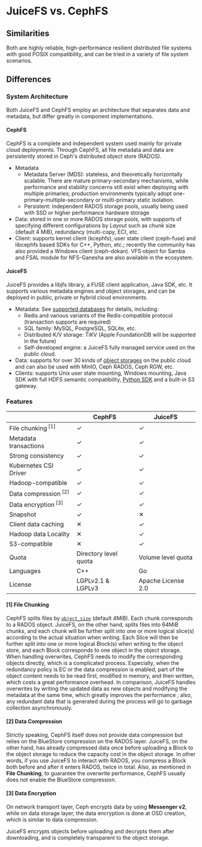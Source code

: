 # JuiceFS vs. CephFS

## Similarities

Both are highly reliable, high-performance resilient distributed file systems with good POSIX compatibility, and can be tried in a variety of file system scenarios.

## Differences

### System Architecture

Both JuiceFS and CephFS employ an architecture that separates data and metadata, but differ greatly in component implementations.

#### CephFS

CephFS is a complete and independent system used mainly for private cloud deployments. Through CephFS, all file metadata and data are persistently stored in Ceph's distributed object store (RADOS).

- Metadata
  - Metadata Server (MDS): stateless, and theoretically horizontally scalable. There are mature primary-secondary mechanisms, while performance and stability concerns still exist when deploying with multiple primaries; production environments typically adopt one-primary-multiple-secondary or multi-primary static isolation.
  - Persistent: independent RADOS storage pools, usually being used with SSD or higher performance hardware storage
- Data: stored in one or more RADOS storage pools, with supports of specifying different configurations by _Layout_ such as chunk size (default 4 MiB), redundancy (multi-copy, EC), etc.
- Client: supports kernel client (kcephfs), user state client (ceph-fuse) and libcephfs based SDKs for C++, Python, etc.; recently the community has also provided a Windows client (ceph-dokan). VFS object for Samba and FSAL module for NFS-Ganesha are also available in the ecosystem.

#### JuiceFS

JuiceFS provides a libjfs library, a FUSE client application, Java SDK, etc. It supports various metadata engines and object storages, and can be deployed in public, private or hybrid cloud environments.

- Metadata: See [supported databases](../../reference/how_to_setup_metadata_engine.md) for details, including:
  - Redis and various variants of the Redis-compatible protocol (transaction supports are required)
  - SQL family: MySQL, PostgreSQL, SQLite, etc.
  - Distributed K/V storage: TiKV (Apple FoundationDB will be supported in the future)
  - Self-developed engine: a JuiceFS fully managed service used on the public cloud.
- Data: supports for over 30 kinds of [object storages](../../guide/how_to_setup_object_storage.md) on the public cloud and can also be used with MinIO, Ceph RADOS, Ceph RGW, etc.
- Clients: supports Unix user state mounting, Windows mounting, Java SDK with full HDFS semantic compatibility, [Python SDK](https://github.com/megvii-research/juicefs-python) and a built-in S3 gateway.

### Features

|                                 | CephFS                | JuiceFS            |
| -----------------------         | ----------            | -------------      |
| File chunking<sup> [1]</sup>    | ✓                     | ✓                  |
| Metadata transactions           | ✓                     | ✓                  |
| Strong consistency              | ✓                     | ✓                  |
| Kubernetes CSI Driver           | ✓                     | ✓                  |
| Hadoop-compatible               | ✓                     | ✓                  |
| Data compression<sup> [2]</sup> | ✓                     | ✓                  |
| Data encryption<sup> [3]</sup>  | ✓                     | ✓                  |
| Snapshot                        | ✓                     | ✕                  |
| Client data caching             | ✕                     | ✓                  |
| Hadoop data Locality            | ✕                     | ✓                  |
| S3-compatible                   | ✕                     | ✓                  |
| Quota                           | Directory level quota | Volume level quota |
| Languages                       | C++                   | Go                 |
| License                         | LGPLv2.1 & LGPLv3     | Apache License 2.0             |

#### [1] File Chunking

CephFS splits files by [`object_size`](https://docs.ceph.com/en/latest/cephfs/file-layouts/#reading-layouts-with-getfattr) (default 4MiB). Each chunk corresponds to a RADOS object. JuiceFS, on the other hand, splits files into 64MiB chunks, and each chunk will be further split into one or more logical slice(s) according to the actual situation when writing. Each Slice will then be further split into one or more logical Block(s) when writing to the object store, and each Block corresponds to one object in the object storage. When handling overwrites, CephFS needs to modify the corresponding objects directly, which is a complicated process. Especially, when the redundancy policy is EC or the data compression is enabled, part of the object content needs to be read first, modified in memory, and then written, which costs a great performance overhead. In comparison, JuiceFS handles overwrites by writing the updated data as new objects and modifying the metadata at the same time, which greatly improves the performance
; also, any redundant data that is generated during the process will go to garbage collection asynchronously.

#### [2] Data Compression

Strictly speaking, CephFS itself does not provide data compression but relies on the BlueStore compression on the RADOS layer. JuiceFS, on the other hand, has already compressed data once before uploading a Block to the object storage to reduce the capacity cost in the object storage. In other words, if you use JuiceFS to interact with RADOS, you compress a Block both before and after it enters RADOS, twice in total. Also, as mentioned in **File Chunking**, to guarantee the overwrite performance, CephFS usually does not enable the BlueStore compression.

#### [3] Data Encryption

On network transport layer, Ceph encrypts data by using **Messenger v2**, while on data storage layer, the data encryption is done at OSD creation, which is similar to data compression.

JuiceFS encrypts objects before uploading and decrypts them after downloading, and is completely transparent to the object storage.
